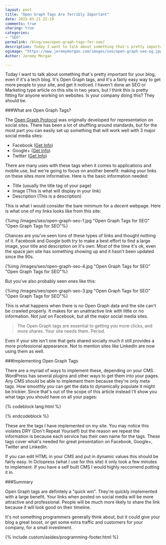 ```yaml
---
layout: post
title: "Open Graph Tags Are Terribly Important"
date: 2015-03-21 22:19
comments: true
sharing: true
categories:
- "SEO"
permalink: /blog/seo/open-graph-tags-for-seo/
description: Today I want to talk about something that's pretty important for your blog, even if it's a tech blog. It's Open Graph tags, and it's a fairly easy way to get more people to your site, and get it noticed.
ogimage: "https://www.jeremymorgan.com/images/seo/open-graph-seo-og.jpg"
Author: Jeremy Morgan

---
```

Today I want to talk about something that's pretty important for your blog, even if it's a tech blog. It's Open Graph tags, and it's a fairly easy way to get more people to your site, and get it noticed. I haven't done an SEO or Marketing type article on this site in two years, but I think this is pretty fitting for anyone working on websites. Is your company doing this? They should be. 
<!-- more -->
###What are Open Graph Tags?

The [Open Graph Protocol](http://ogp.me/) was originally developed for representation on social sites. There has been a lot of shuffling around standards, but for the most part you can easily set up something that will work well with 3 major social media sites:

- Facebook (<a href="https://developers.facebook.com/docs/sharing/opengraph" target="_blank">Get Info</a>)
- Google+ (<a href="https://developers.google.com/+/web/snippet/" target="_blank">Get Info</a>)
- Twitter (<a href="https://dev.twitter.com/cards/getting-started" target="_blank">Get Info</a>)

There are many uses with these tags when it comes to applications and mobile use, but we're going to focus on another benefit: making your links on these sites more informative. Here is the basic information needed:

- Title (usually the title tag of your page)
- Image (This is what will display in your link)
- Description (This is a description)

This is what I would consider the bare minimum for a decent webpage. Here is what one of my links looks like from this site: 

{%img /images/seo/open-graph-seo-1.jpg  "Open Graph Tags for SEO" "Open Graph Tags for SEO"%}

Chances are you've seen tons of these types of links and thought nothing of it. Facebook and Google both try to make a best effort to find a large image, your title and description on it's own. Most of the time it's ok, even the space jam site has something showing up and it hasn't been updated since the 90s. 

{%img /images/seo/open-graph-seo-4.jpg  "Open Graph Tags for SEO" "Open Graph Tags for SEO"%}

But you've also probably seen ones like this:

{%img /images/seo/open-graph-seo-3.jpg  "Open Graph Tags for SEO" "Open Graph Tags for SEO"%}

This is what happens when there is no Open Graph data and the site can't be crawled properly. It makes for an unattractive link with little or no information. Not just on Facebook, but all the major social media sites. 

>The Open Graph tags are essential to getting you more clicks, and more shares. Your site needs them. Period. 

Even if your site isn't one that gets shared socially much it still provides a more professional appearance. Not to mention sites like LinkedIn are now using them as well. 

###Implementing Open Graph Tags

There are a myriad of ways to implement these, depending on your CMS. WordPress has several plugins and other ways to get them into your pages. Any CMS should be able to implement them because they're only meta tags. How smoothly you can get the data to dynamically populate it might be trickier. Since that's out of the scope of this article instead I'll show you what tags you should have on all your pages: 

{% codeblock lang:html %}
<meta itemprop="name" content="[ TITLE ]" />
<meta itemprop="image" content="[ LISTING IMAGE ]" />
<meta itemprop="description" content="[ ARTICLE DESCRIPTION ]" />
 
<meta name="description" content="[ ARTICLE DESCRIPTION ]" />
<meta name="author" content="[ AUTHOR FULL NAME ]" />
 
<meta property="article:author" content="[ GOOGLE+ AUTHOR URL ]" />
<meta property="article:published_time" content="[ PUBLISHED TIMESTAMP ]" />
<meta property="article:section" content="[ CATEGORY ]" />
 
<meta property="og:title" content="[ TITLE ]" />
<meta property="og:type" content="article" />
<meta property="og:description" content="[ ARTICLE DESCRIPTION ]" />
<meta property="og:image" content="[ LISTING IMAGE ]" />
<meta property="og:url" content="[ CANONICAL URL OF ITEM ]" />
<meta property="og:site_name" content="[ WEBSITE NAME ]" />
 
<meta name="twitter:card" content="summary">
<meta name="twitter:title" content="[ TITLE ]">
<meta name="twitter:description" content="[ ARTICLE DESCRIPTION ]">
<meta name="twitter:image" content="[ LISTING IMAGE ]">
<meta name="twitter:url" content="[ CANONICAL URL OF ITEM ]">
{% endcodeblock %}

These are the tags I have implemented on my site. You may notice this violates DRY (Don't Repeat Yourself) but the reason we repeat the information is because each service has their own name for the tags. These tags cover what's needed for great presentation on Facebook, Google+, Twitter and LinkedIn.

If you can edit HTML in your CMS and put in dynamic values this should be fairly easy. In Octopress (what I use for this site) it only took a few minutes to implement. If you have a self built CMS I would highly reccomend putting it in. 

###Summary

Open Graph tags are definitely a "quick win". They're quickly implemented with a large benefit. Your links when posted on social media will be more attractive and professional. People will be much more likely to share the link because it will look good on their timeline. 

It's not something programmers generally think about, but it could give your blog a great boost, or get some extra traffic and customers for your company, for a small investment. 


{% include custom/asides/programming-footer.html %}




